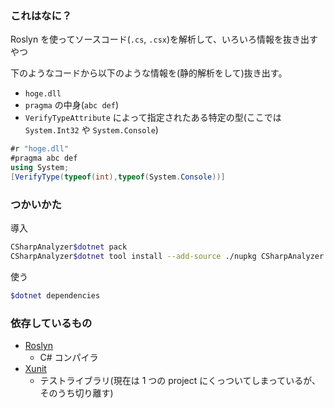 ### これはなに？
Roslyn を使ってソースコード(`.cs`, `.csx`)を解析して、いろいろ情報を抜き出すやつ

下のようなコードから以下のような情報を(静的解析をして)抜き出す。
- `hoge.dll`
- `pragma` の中身(`abc def`)
- `VerifyTypeAttribute` によって指定されたある特定の型(ここでは `System.Int32` や `System.Console`)

```cs
#r "hoge.dll"
#pragma abc def
using System;
[VerifyType(typeof(int),typeof(System.Console))]
```

### つかいかた
導入
```sh
CSharpAnalyzer$dotnet pack
CSharpAnalyzer$dotnet tool install --add-source ./nupkg CSharpAnalyzer --version 1.0.0 -g
```
使う
```sh
$dotnet dependencies
```

### 依存しているもの
- [Roslyn](https://github.com/dotnet/roslyn)
    - C# コンパイラ
- [Xunit](https://github.com/xunit/xunit)
    - テストライブラリ(現在は 1 つの project にくっついてしまっているが、そのうち切り離す)
